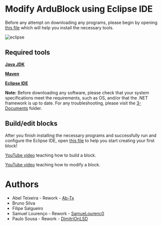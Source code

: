 # Modify ArduBlock using Eclipse IDE

Before any attempt on downloading any programs, please begin by opening [this file](https://github.com/Guilherme010101/iModBot2/blob/master/3_Documents/3-07_Edit_ArduBlock_Files.pdf) which will help you install the necessary tools.

![eclipse](https://user-images.githubusercontent.com/61513539/83086288-401e2280-a086-11ea-8431-a3570433ade1.png)

## Required tools

[**Java JDK**](https://www.oracle.com/java/technologies/downloads/)

[**Maven**](https://maven.apache.org/download.cgi)

[**Eclipse IDE**](https://www.eclipse.org/downloads/)

__Note:__ Before downloading any software, please check that your system specifications meet the requirements, such as OS, and/or that the .NET framework is up to date. For any troubleshooting, please visit the [3-Documents](https://github.com/Guilherme010101/iModBot2/tree/master/3_Documents) folder.

## Build/edit blocks

After you finish installing the necessary programs and successfully run and configure the Eclipse IDE, open [this file](https://github.com/DimitriOnLSD/iModBot/blob/master/3_Documents/3-8_Create_ArduBlock_Blocks.pdf) to help you start creating your first block!

[YouTube video](https://www.youtube.com/watch?v=zwJaZi3XqS4) teaching how to build a block.

[YouTube video](https://www.youtube.com/watch?v=WBfqx3kWE7s) teaching how to modify a block.

# Authors
 
 - Abel Teixeira - Rework - [Ab-Tx](https://github.com/Ab-Tx)
 - Bruno Silva 
 - Filipe Salgueiro
 - Samuel Lourenço - Rework - [SamueLourenc0](https://github.com/SamueLourenc0)
 - Paulo Sousa - Rework - [DimitriOnLSD](https://github.com/DimitriOnLSD)

